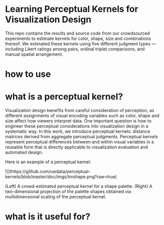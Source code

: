 Learning Perceptual Kernels for Visualization Design
====================================================

This repo contains the results and source code from our crowdsourced experiments to estimate
kernels for color, shape, size and combinations thereof. We estimated these kernels
using five different judgment types — including Likert ratings among pairs, ordinal
triplet comparisons, and manual spatial arrangement.

how to use
==========

what is a perceptual kernel? 
===========================
Visualization design benefits from careful consideration of perception,
as different assignments of visual encoding variables such as color, shape and size
affect how viewers interpret data. One important question is  how to engineer
 these perceptual considerations into visualization design in a systematic way. In this
 work, we introduce perceptual kernels: distance matrices derived from aggregate
 perceptual judgments. Perceptual kernels represent perceptual differences between and
within visual variables in a reusable form that is directly applicable to
visualization evaluation and automated design.

<p>Here is an example of a perceptual kernel:</p>
![](https://github.com/uwdata/perceptual-kernels/blob/master/doc/imgs/tmshape.png?raw=true)
<p>(Left) A crowd-estimated perceptual kernel for a shape palette. (Right) A two-dimensional projection of the palette shapes obtained via multidimensional scaling of the perceptual kernel.

what is it useful for? 
=====================

